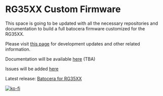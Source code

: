 # RG35XX Custom Firmware

This space is going to be updated with all the necessary repositories and documentation to build a full batocera firmware customized for the RG35XX.

Please visit [this page](https://ko-fi.com/acmeplus) for development updates and other related information.

Documentation will be available [here](https://rg35xx-cfw.github.io) (TBA)

Issues will be added [here](https://github.com/rg35xx-cfw/rg35xx-cfw.github.io/issues)

Latest release: [Batocera for RG35XX](https://github.com/rg35xx-cfw/rg35xx-cfw.github.io/releases/latest)

[![ko-fi](https://ko-fi.com/img/githubbutton_sm.svg)](https://ko-fi.com/A0A1J951S)
